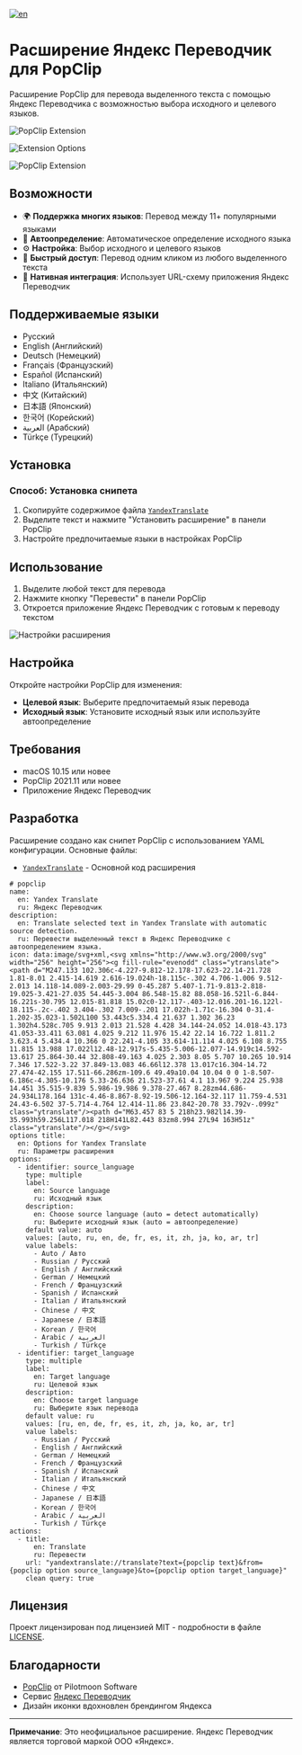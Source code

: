 [![en](https://img.shields.io/badge/lang-English-blue?style=for-the-badge)](README.md)

# Расширение Яндекс Переводчик для PopClip

Расширение PopClip для перевода выделенного текста с помощью Яндекс Переводчика с возможностью выбора исходного и целевого языков.

![PopClip Extension](screenshots/PopClip_Extension1.png)

![Extension Options](screenshots/Extension_Options.png)

![PopClip Extension](screenshots/PopClip_Extension2.png)

## Возможности

- 🌍 **Поддержка многих языков**: Перевод между 11+ популярными языками
- 🔄 **Автоопределение**: Автоматическое определение исходного языка
- ⚙️ **Настройка**: Выбор исходного и целевого языков
- 🚀 **Быстрый доступ**: Перевод одним кликом из любого выделенного текста
- 🎯 **Нативная интеграция**: Использует URL-схему приложения Яндекс Переводчик

## Поддерживаемые языки

- Русский
- English (Английский)
- Deutsch (Немецкий)
- Français (Французский)
- Español (Испанский)
- Italiano (Итальянский)
- 中文 (Китайский)
- 日本語 (Японский)
- 한국어 (Корейский)
- العربية (Арабский)
- Türkçe (Турецкий)

## Установка

### Способ: Установка снипета
1. Скопируйте содержимое файла [`YandexTranslate`](YandexTranslate.yaml)
2. Выделите текст и нажмите "Установить расширение" в панели PopClip
3. Настройте предпочитаемые языки в настройках PopClip

## Использование

1. Выделите любой текст для перевода
2. Нажмите кнопку "Перевести" в панели PopClip
3. Откроется приложение Яндекс Переводчик с готовым к переводу текстом

![Настройки расширения](screenshots/Extension_Options.png)

## Настройка

Откройте настройки PopClip для изменения:
- **Целевой язык**: Выберите предпочитаемый язык перевода
- **Исходный язык**: Установите исходный язык или используйте автоопределение

## Требования

- macOS 10.15 или новее
- PopClip 2021.11 или новее
- Приложение Яндекс Переводчик

## Разработка

Расширение создано как снипет PopClip с использованием YAML конфигурации. Основные файлы:

- [`YandexTranslate`](YandexTranslate.yaml) - Основной код расширения

```
# popclip
name:
  en: Yandex Translate
  ru: Яндекс Переводчик
description:
  en: Translate selected text in Yandex Translate with automatic source detection.
  ru: Перевести выделенный текст в Яндекс Переводчике с автоопределением языка.
icon: data:image/svg+xml,<svg xmlns="http://www.w3.org/2000/svg" width="256" height="256"><g fill-rule="evenodd" class="ytranslate"><path d="M247.133 102.306c-4.227-9.812-12.178-17.623-22.14-21.728 1.81-8.01 2.415-14.619 2.616-19.024h-18.115c-.302 4.706-1.006 9.512-2.013 14.118-14.089-2.003-29.99 0-45.287 5.407-1.71-9.813-2.818-19.025-3.421-27.035 54.445-3.004 86.548-15.82 88.058-16.521l-6.844-16.221s-30.795 12.015-81.818 15.02c0-12.117-.403-12.016.201-16.122l-18.115-.2c-.402 3.404-.302 7.009-.201 17.022h-1.71c-16.304 0-31.4-1.202-35.023-1.502L100 53.443c5.334.4 21.637 1.302 36.23 1.302h4.528c.705 9.913 2.013 21.528 4.428 34.144-24.052 14.018-43.173 41.053-33.411 63.081 4.025 9.212 11.976 15.42 22.14 16.722 1.811.2 3.623.4 5.434.4 10.366 0 22.241-4.105 33.614-11.114 4.025 6.108 8.755 11.815 13.988 17.022l12.48-12.917s-5.435-5.006-12.077-14.919c14.592-13.617 25.864-30.44 32.808-49.163 4.025 2.303 8.05 5.707 10.265 10.914 7.346 17.522-3.22 37.849-13.083 46.66l12.378 13.017c16.304-14.72 27.474-42.155 17.511-66.286zm-109.6 49.49a10.04 10.04 0 0 1-8.507-6.186c-4.305-10.176 5.33-26.636 21.523-37.61 4.1 13.967 9.224 25.938 14.451 35.515-9.839 5.986-19.986 9.378-27.467 8.28zm44.686-24.934L178.164 131c-4.46-8.867-8.92-19.506-12.164-32.117 11.759-4.531 24.43-6.502 37-5.714-4.764 12.414-11.86 23.842-20.78 33.792v-.099z" class="ytranslate"/><path d="M63.457 83 5 218h23.982l14.39-35.993h59.256L117.018 218H141L82.443 83zm8.994 27L94 163H51z" class="ytranslate"/></g></svg>
options title:
  en: Options for Yandex Translate
  ru: Параметры расширения
options:
  - identifier: source_language
    type: multiple
    label:
      en: Source language
      ru: Исходный язык
    description:
      en: Choose source language (auto = detect automatically)
      ru: Выберите исходный язык (auto = автоопределение)
    default value: auto
    values: [auto, ru, en, de, fr, es, it, zh, ja, ko, ar, tr]
    value labels:
      - Auto / Авто
      - Russian / Русский
      - English / Английский
      - German / Немецкий
      - French / Французский
      - Spanish / Испанский
      - Italian / Итальянский
      - Chinese / 中文
      - Japanese / 日本語
      - Korean / 한국어
      - Arabic / العربية
      - Turkish / Türkçe
  - identifier: target_language
    type: multiple
    label:
      en: Target language
      ru: Целевой язык
    description:
      en: Choose target language
      ru: Выберите язык перевода
    default value: ru
    values: [ru, en, de, fr, es, it, zh, ja, ko, ar, tr]
    value labels:
      - Russian / Русский
      - English / Английский
      - German / Немецкий
      - French / Французский
      - Spanish / Испанский
      - Italian / Итальянский
      - Chinese / 中文
      - Japanese / 日本語
      - Korean / 한국어
      - Arabic / العربية
      - Turkish / Türkçe
actions:
  - title:
      en: Translate
      ru: Перевести
    url: "yandextranslate://translate?text={popclip text}&from={popclip option source_language}&to={popclip option target_language}"
    clean query: true
```

## Лицензия

Проект лицензирован под лицензией MIT - подробности в файле [LICENSE](LICENSE).

## Благодарности

- [PopClip](https://www.popclip.app) от Pilotmoon Software
- Сервис [Яндекс Переводчик](https://translate.yandex.ru)
- Дизайн иконки вдохновлен брендингом Яндекса

---

**Примечание**: Это неофициальное расширение. Яндекс Переводчик является торговой маркой ООО «Яндекс».

